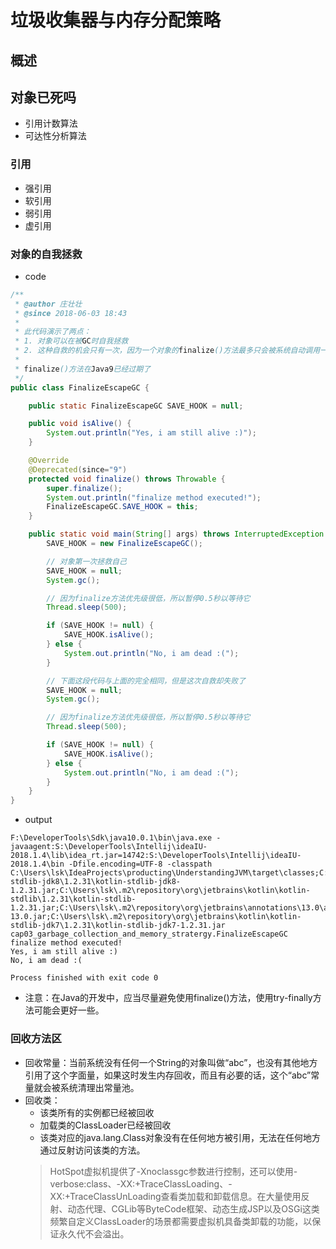 # 垃圾收集器与内存分配策略
## 概述
## 对象已死吗
- 引用计数算法
- 可达性分析算法

### 引用
- 强引用
- 软引用
- 弱引用
- 虚引用

### 对象的自我拯救
- code
```java
/**
 * @author 庄壮壮
 * @since 2018-06-03 18:43
 *
 * 此代码演示了两点：
 * 1. 对象可以在被GC时自我拯救
 * 2. 这种自救的机会只有一次，因为一个对象的finalize()方法最多只会被系统自动调用一次。
 *
 * finalize()方法在Java9已经过期了
 */
public class FinalizeEscapeGC {

    public static FinalizeEscapeGC SAVE_HOOK = null;

    public void isAlive() {
        System.out.println("Yes, i am still alive :)");
    }

    @Override
    @Deprecated(since="9")
    protected void finalize() throws Throwable {
        super.finalize();
        System.out.println("finalize method executed!");
        FinalizeEscapeGC.SAVE_HOOK = this;
    }

    public static void main(String[] args) throws InterruptedException {
        SAVE_HOOK = new FinalizeEscapeGC();

        // 对象第一次拯救自己
        SAVE_HOOK = null;
        System.gc();

        // 因为finalize方法优先级很低，所以暂停0.5秒以等待它
        Thread.sleep(500);

        if (SAVE_HOOK != null) {
            SAVE_HOOK.isAlive();
        } else {
            System.out.println("No, i am dead :(");
        }

        // 下面这段代码与上面的完全相同，但是这次自救却失败了
        SAVE_HOOK = null;
        System.gc();

        // 因为finalize方法优先级很低，所以暂停0.5秒以等待它
        Thread.sleep(500);

        if (SAVE_HOOK != null) {
            SAVE_HOOK.isAlive();
        } else {
            System.out.println("No, i am dead :(");
        }
    }
}
```

- output
```text
F:\DeveloperTools\Sdk\java10.0.1\bin\java.exe -javaagent:S:\DeveloperTools\Intellij\ideaIU-2018.1.4\lib\idea_rt.jar=14742:S:\DeveloperTools\Intellij\ideaIU-2018.1.4\bin -Dfile.encoding=UTF-8 -classpath C:\Users\lsk\IdeaProjects\producting\UnderstandingJVM\target\classes;C:\Users\lsk\.m2\repository\org\jetbrains\kotlin\kotlin-stdlib-jdk8\1.2.31\kotlin-stdlib-jdk8-1.2.31.jar;C:\Users\lsk\.m2\repository\org\jetbrains\kotlin\kotlin-stdlib\1.2.31\kotlin-stdlib-1.2.31.jar;C:\Users\lsk\.m2\repository\org\jetbrains\annotations\13.0\annotations-13.0.jar;C:\Users\lsk\.m2\repository\org\jetbrains\kotlin\kotlin-stdlib-jdk7\1.2.31\kotlin-stdlib-jdk7-1.2.31.jar cap03_garbage_collection_and_memory_stratergy.FinalizeEscapeGC
finalize method executed!
Yes, i am still alive :)
No, i am dead :(

Process finished with exit code 0
```

- 注意：在Java的开发中，应当尽量避免使用finalize()方法，使用try-finally方法可能会更好一些。

### 回收方法区
- 回收常量：当前系统没有任何一个String的对象叫做“abc”，也没有其他地方引用了这个字面量，如果这时发生内存回收，而且有必要的话，这个“abc”常量就会被系统清理出常量池。
- 回收类：
    - 该类所有的实例都已经被回收
    - 加载类的ClassLoader已经被回收
    - 该类对应的java.lang.Class对象没有在任何地方被引用，无法在任何地方通过反射访问该类的方法。
    > HotSpot虚拟机提供了-Xnoclassgc参数进行控制，还可以使用-verbose:class、-XX:+TraceClassLoading、-XX:+TraceClassUnLoading查看类加载和卸载信息。在大量使用反射、动态代理、CGLib等ByteCode框架、动态生成JSP以及OSGi这类频繁自定义ClassLoader的场景都需要虚拟机具备类卸载的功能，以保证永久代不会溢出。